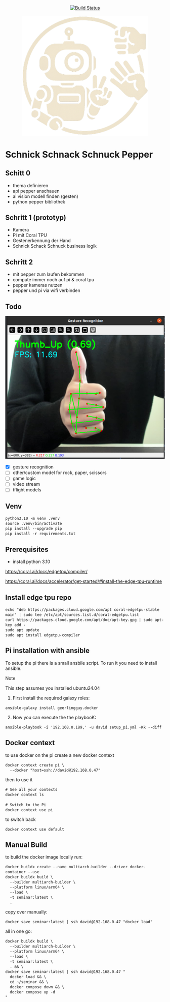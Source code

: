 <p align="center">
 <a href="https://github.com/dav354/seminar/actions">
    <img src="https://github.com/dav354/seminar/actions/workflows/docker_build.yml/badge.svg?branch=main"
         alt="Build Status" />
  </a>
  <br/>
  <br/>
  <img src="assets/logo_white.png"  
    alt="Logo"
    width="400" />
</p>

# Schnick Schnack Schnuck Pepper

## Schitt 0
- thema definieren
- api pepper anschauen
- ai vision modell finden (gesten)
- python pepper bibliothek

## Schritt 1 (prototyp)
- Kamera
- Pi mit Coral TPU
- Gestenerkennung der Hand
- Schnick Schack Schnuck business logik

## Schritt 2
- mit pepper zum laufen bekommen
- compute immer noch auf pi & coral tpu
- pepper kameras nutzen
- pepper und pi via wifi verbinden

## Todo

![image](assets/1.png)

- [x] gesture recognition
- [ ] other/custom model for rock, paper, scissors
- [ ] game logic
- [ ] video stream
- [ ] tflight models

## Venv

```shell
python3.10 -m venv .venv
source .venv/bin/activate
pip install --upgrade pip
pip install -r requirements.txt
```

## Prerequisites
- install python 3.10

https://coral.ai/docs/edgetpu/compiler/

https://coral.ai/docs/accelerator/get-started/#install-the-edge-tpu-runtime

## Install edge tpu repo

```shell
echo "deb https://packages.cloud.google.com/apt coral-edgetpu-stable main" | sudo tee /etc/apt/sources.list.d/coral-edgetpu.list
curl https://packages.cloud.google.com/apt/doc/apt-key.gpg | sudo apt-key add -
sudo apt update
sudo apt install edgetpu-compiler
```

## Pi installation with ansible

To setup the pi there is a small ansbile script. To run it you need to install ansible.

> [!NOTE]
> This step assumes you installed ubuntu24.04

1. First install the required galaxy roles:
  
  ```shell
  ansible-galaxy install geerlingguy.docker
  ```

2. Now you can execute the the playbooK:

  ```shell
  ansible-playbook -i '192.168.0.189,' -u david setup_pi.yml -Kk --diff
  ```

## Docker context

to use docker on the pi create a new docker context

```shell
docker context create pi \
  --docker "host=ssh://david@192.168.0.47"
```

then to use it

```shell
# See all your contexts
docker context ls

# Switch to the Pi
docker context use pi
```

to switch back

```shell
docker context use default
```

## Manual Build

to build the docker image locally run:

```shell
docker buildx create --name multiarch-builder --driver docker-container --use
docker buildx build \
  --builder multiarch-builder \
  --platform linux/arm64 \
  --load \
  -t seminar:latest \
  .
```

copy over manually:

```shell
docker save seminar:latest | ssh david@192.168.0.47 "docker load"
```


all in one go:

```shell
docker buildx build \
  --builder multiarch-builder \
  --platform linux/arm64 \
  --load \
  -t seminar:latest \
  . && \
docker save seminar:latest | ssh david@192.168.0.47 "
  docker load && \
  cd ~/seminar && \
  docker compose down && \
  docker compose up -d
"
```